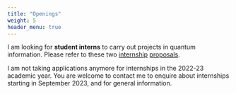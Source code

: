```yaml
---
title: "Openings"
weight: 5
header_menu: true
---
```



I am looking for **student interns** to carry out projects in quantum information.
Please refer to these two [internship](https://drive.google.com/file/d/17B9yobsi6BQ6LAc38342ot1uV8gkI_4_/view?usp=sharing)
[proposals](https://drive.google.com/file/d/1_LCUH4DeO7dsdH2FxHpM0zJdXbLGrCeB/view?usp=sharing).

I am not taking applications anymore for internships in the 2022-23 academic year.
You are welcome to contact me to enquire about internships starting in September 2023, and for general information.
